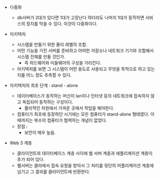 - 다중화 
	- db서버가 2대가 있다면 1대가 고장난다 하더라도 나머지 1대가 동작하면 서비스의 정지를 막을 수 있다. 이것이 다중화이다. 
- 아키텍처
	- 시스템을 만들기 위한 물리 레벨의 조합. 
	- 어떤 기능을 가진 서버를 준비하고 어떠한 저장소나 네트워크 기기와 조합해서 시스템 전체를 만들 것인가. 
		- 즉 하드웨어와 미들웨어의 구성을 가리킨다. 
	- 아키텍처를 보면 그 시스템이 어떤 용도로 사용되고 무엇을 목적으로 하고 있는지를 어느 정도 추측할 수 있다. 


- 아키텍처의 최초 단계  : stand - alone
	- 데이터베이스가 동작하는 머신이 lan이나 인터넷 등의 네트워크에 접속하지 않고 독립되어 동작하는 구성이다. 
		- 물리적인 차원에서 가까운 곳에서 작업을 해야한다. 
	- 컴퓨터가 최초에 등장하던 시기에는 모든 컴퓨터가 stand-alone 형태였다. 이때까지는 복수의 컴퓨터가 협력하는 개념이 없었다. 
	- 장점 : 
		- 보안이 매우 높음. 
- Web 3 계층 
	- 클라이언트와 데이터베이스 계층 사이에 웹 서버 계층과 애플리케이션 계층이 추가 되어 있다. 
	- 웹서버는 클라에서 접속 요청을 받아서 그 처리를 뒷단의 어플리케이션 계층에 넘기고 그 결과를 클라이언트에 반환한다. 